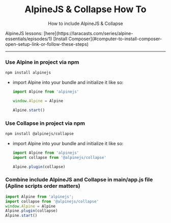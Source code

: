 <h1 align=center>AlpineJS & Collapse How To</h1>
<p align=center>How to include AlpineJS &amp; Collapse</p>
AlpineJS lessons: [here](https://laracasts.com/series/alpine-essentials/episodes/1)
[Install Composer](#computer-to-install-composer-open-setup-link-or-follow-these-steps)

<hr />

### Use Alpine in project via npm

```bash
npm install alpinejs
```

- import Alpine into your bundle and initialize it like so:
  ```js
  import Alpine from 'alpinejs'

  window.Alpine = Alpine

  Alpine.start()
  ```

### Use Collapse in project via npm

```bash
npm install @alpinejs/collapse
```
- import Alpine into your bundle and initialize it like so:
  ```js
  import Alpine from 'alpinejs'
  import collapse from '@alpinejs/collapse'

  Alpine.plugin(collapse)
  ```

### Combine include AlpineJS and Collapse in main/app.js file (Apline scripts order matters)
```js
import Alpine from 'alpinejs';
import collapse from '@alpinejs/collapse'
window.Alpine = Alpine
Alpine.plugin(collapse)
Alpine.start()
```
